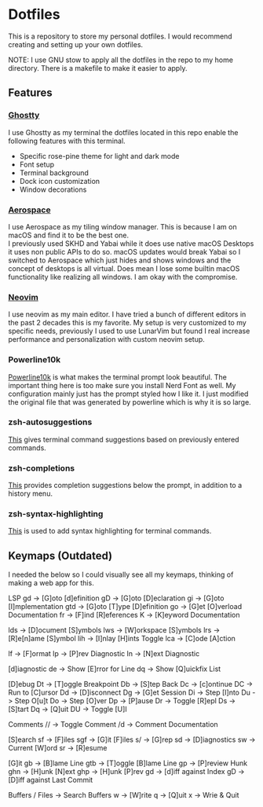 # Dotfiles

This is a repository to store my personal dotfiles. I would recommend creating and setting up your own dotfiles.

NOTE: I use GNU stow to apply all the dotfiles in the repo to my home directory. There is a makefile to make it easier to apply.

## Features

### [Ghostty](https://ghostty.org/)

I use Ghostty as my terminal the dotfiles located in this repo enable the following features with this terminal.
- Specific rose-pine theme for light and dark mode
- Font setup
- Terminal background
- Dock icon customization
- Window decorations

### [Aerospace](https://github.com/nikitabobko/AeroSpace)

I use Aerospace as my tiling window manager. This is because I am on macOS and find it to be the best one.<br/>
I previously used SKHD and Yabai while it does use native macOS Desktops it uses non public APIs to do so. macOS updates would break Yabai so I switched to Aerospace
which just hides and shows windows and the concept of desktops is all virtual. Does mean I lose some builtin macOS functionality like realizing all windows. I am okay
with the compromise.

### [Neovim](https://neovim.io/)

I use neovim as my main editor. I have tried a bunch of different editors in the past 2 decades this is my favorite. My setup is very customized to my specific needs,
previously I used to use LunarVim but found I real increase performance and personalization with custom neovim setup.

### Powerline10k

[Powerline10k](https://github.com/romkatv/powerlevel10k) is what makes the terminal prompt look beautiful. 
The important thing here is too make sure you install Nerd Font as well.
My configuration mainly just has the prompt styled how I like it. I just modified the original file that was generated by powerline which is why it is so large.

### zsh-autosuggestions

[This](https://github.com/zsh-users/zsh-autosuggestions) gives terminal command suggestions based on previously entered commands.

### zsh-completions

[This](https://github.com/zsh-users/zsh-completions) provides completion suggestions below the prompt, in addition to a history menu.

### zsh-syntax-highlighting

[This](https://github.com/zsh-users/zsh-syntax-highlighting) is used to add syntax highlighting for terminal commands.

## Keymaps (Outdated)

I needed the below so I could visually see all my keymaps, thinking of making a web app for this.

LSP
gd  -> [G]oto [d]efinition
gD  -> [G]oto [D]eclaration
gi  -> [G]oto [I]mplementation
gtd -> [G]oto [T]ype [D]efinition
go  -> [G]et [O]verload Documentation
fr  -> [F]ind [R]eferences
K   -> [K]eyword Documentation

<leader>lds  -> [D]ocument [S]ymbols
<leader>lws  -> [W]orkspace [S]ymbols
<leader>lrs  -> [R]e[n]ame [S]ymbol
<leader>lih  -> [I]nlay [H]ints Toggle
<leader>lca  -> [C]ode [A]ction

<leader>lf -> [F]ormat
<leader>lp -> [P]rev Diagnostic
<leader>ln -> [N]ext Diagnostic

[d]iagnostic
<leader>de -> Show [E]rror for Line
<leader>dq -> Show [Q]uickfix List

[D]ebug
<leader>Dt -> [T]oggle Breakpoint
<leader>Db -> [S]tep Back
<leader>Dc -> [c]ontinue
<leader>DC -> Run to [C]ursor
<leader>Dd -> [D]isconnect
<leader>Dg -> [G]et Session
<leader>Di -> Step [I]nto
<leader>Du -> Step O[u]t
<leader>Do -> Step [O]ver
<leader>Dp -> [P]ause
<leader>Dr -> Toggle [R]epl
<leader>Ds -> [S]tart
<leader>Dq -> [Q]uit
<leader>DU -> Toggle [U]I

Comments
<leader>// -> Toggle Comment
<leader>/d -> Comment Documentation

[S]earch
<leader>sf  -> [F]iles
<leader>sgf -> [G]it [F]iles
<leader>s/  -> [G]rep
<leader>sd  -> [D]iagnostics
<leader>sw  -> Current [W]ord
<leader>sr  -> [R]esume

[G]it
<leader>gb  -> [B]lame Line
<leader>gtb -> [T]oggle [B]lame Line
<leader>gp  -> [P]review Hunk
<leader>ghn -> [H]unk [N]ext
<leader>ghp -> [H]unk [P]rev 
<leader>gd  -> [d]iff against Index
<leader>gD  -> [D]iff against Last Commit

Buffers / Files
<leader><leader> -> Search Buffers
<leader>w        -> [W]rite
<leader>q        -> [Q]uit
<leader>x        -> Wrie & Quit
